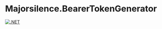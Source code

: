 # Majorsilence.BearerTokenGenerator

[![.NET](https://github.com/majorsilence/Majorsilence.BearerTokenGenerator/actions/workflows/dotnet.yml/badge.svg)](https://github.com/majorsilence/Majorsilence.BearerTokenGenerator/actions/workflows/dotnet.yml)
